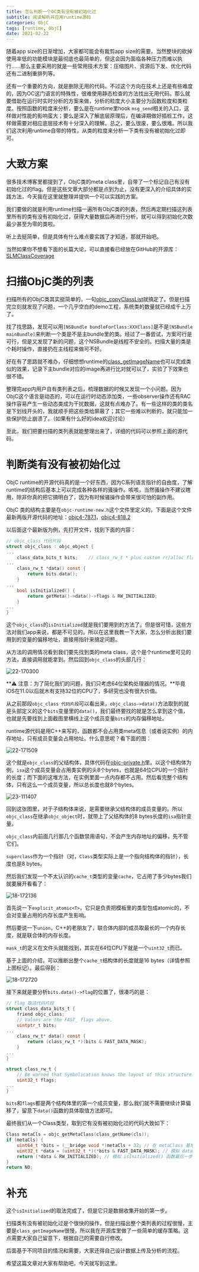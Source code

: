 ```yaml
---
title: 怎么判断一个OC类有没有被初始化过
subtitle: 阅读解析并应用runtime源码
categories: ObjC
tags: [runtime, ObjC]
date: 2021-02-22
---
```


随着app size的日渐增加，大家都可能会有裁剪app size的需要。当然整块的砍掉使用率低的功能模块是最彻底也最简单的，但这会因为面临各种压力而难以执行……那么主要采用的就是一些常用技术方案：压缩图片、资源后下发、优化代码还有二进制重排列等。

还有一个重要的方向，就是删除无用的代码。不过这个方向在技术上还是有些难度的，因为OC这门语言的特殊性，很难使用静态检查的方法找出无用代码。那么就要借助在运行时实时分析的方案来做，分析的粒度大小主要分为函数粒度和类粒度。按照函数的粒度来分析，要么是在runtime里hook `msg_send`相关的入口，这样做对性能的影响蛮大；要么是深入了解底层原理后，在编译期做好插桩工作，这样做需要对相应底层技术有十分深入的理解。总之，要么很废，要么很难。所以我们这次利用runtime自带的特性，从类的粒度来分析一下类有没有被初始化过即可。

<!--more-->

# 大致方案

很多技术博客里都提到了，ObjC类的meta class里，自带了一个标记自己有没有初始化过的flag。但是这些文章大部分都是点到为止，没有更深入的介绍具体的实践方法，今天我在这里就整理并提供一个可以实践的方案。

我们要做的就是利用runtime扫描一遍所有ObjC类的列表，然后再定期扫描这列表里所有的类有没有初始化过，获得大量数据后再进行分析，就可以得到初始化次数最少甚至为零的类啦。

听上去挺简单，但是具体有什么难点要实践了才知道，那就开始吧。

当然如果你不想看下面的长篇大论，可以直接看已经放在GitHub的开源库：[SLMClassCoverage](https://github.com/HarrisonXi/SLMClassCoverage)

# 扫描ObjC类的列表

扫描所有的ObjC类其实挺简单的，一句[objc_copyClassList](https://developer.apple.com/documentation/objectivec/1418762-objc_copyclasslist?language=objc)就搞定了。但是扫描完立刻就发现了问题，一个几乎空白的demo工程，系统类的数量就已经成千上万了。

找了找思路，发现可以用`[NSBundle bundleForClass:XXXClass]`是不是`[NSBundle mainBundle]`来判断一个类是不是主bundle里的类。经过了一番尝试，方案可行是可行，但是又发现了新的问题，这个NSBundle是线程不安全的。扫描大量的类是个耗时操作，直接扔在主线程来做可不好。

好在有了思路就不难办，仔细想想runtime的[class_getImageName](https://developer.apple.com/documentation/objectivec/1418539-class_getimagename?language=objc)也可以完成类似的效果，记录下主bundle对应的image再进行比对就可以了，实验了下效果也很不错。

整理完app内用户自有类列表之后，梳理数据的时候又发现一个小问题。因为ObjC这个语言是动态的，可以在运行时动态添加类，一些observer操作还有RAC操作容易产生一些动态类成为干扰数据，这就有点难办了。有一些这样的类的类名是下划线开头的，我就顺手把这些类给屏蔽了；其它一些难以判断的，就只能加一些保护防止崩溃了。（如果有什么好的idea欢迎讨论）

至此，我们把要扫描的类列表就能整理出来了，详细的代码可以参照上面的源代码。

# 判断类有没有被初始化过

ObjC runtime的开源代码真的是一个好东西，因为C系列语言指针的自由度，了解runtime的结构后基本上可以完成各种各样的骚操作。咳咳，当然骚操作不建议瞎用，除非你真的把它搞明白了，因为有时候骚操作会带来很可怕的副作用。

ObjC 类的结构主要是在`objc-runtime-new.h`这个文件里定义的，下面是这个文件最新两版开源代码的地址：[objc4-787.1](https://opensource.apple.com/source/objc4/objc4-787.1/runtime/objc-runtime-new.h.auto.html)，[objc4-818.2](https://opensource.apple.com/source/objc4/objc4-818.2/runtime/objc-runtime-new.h.auto.html)

以后面这个最新版为例，先打开文件，找到下面的内容：

```c
// objc_class 代码片段
struct objc_class : objc_object {
...
    class_data_bits_t bits;    // class_rw_t * plus custom rr/alloc flags
...
    class_rw_t *data() const {
        return bits.data();
    }
...
    bool isInitialized() {
        return getMeta()->data()->flags & RW_INITIALIZED;
    }
...
}
```

这个`objc_class`的`isInitialized`就是我们要用到的方法了。但是很可惜，这些方法对我们app来说，都是不可见的。所以在这里我教一下大家，怎么分析出我们要用到的变量的偏移地址，直接用指针来搞定问题。

从方法的调用情况看到我们要先找到类的meta class，这个是个runtime里可见的方法，直接调用就能拿到。然后回到`objc_class`的头部几行：

![22-170300](/2021/02/22-170300.png)

**⚠️ 注意：为了简化我们的问题，我们只考虑64位架构处理器的情况。**毕竟iOS在11.0以后就木有支持32位的CPU了，多研究也没有很大价值。

从之前那段`objc_class 代码片段`可以看出来，`objc_class->data()`方法取到的就是头部定义的这个`bits`变量里的`data()`，我们最终要找的就是怎么拿到这个值，也就是先要找到上面截图里横线上这个成员变量`bits`的内存偏移地址。

runtime源代码是用C++来写的，函数都不会占用类meta信息（或者说实例）的内存地址，只有成员变量会占用地址。什么意思呢？看下面的图：

![22-171509](/2021/02/22-171509.png)

这个就是`objc_class`的父结构体，具体代码在[objc-private.h](https://opensource.apple.com/source/objc4/objc4-818.2/runtime/objc-private.h.auto.html)里。以这个结构体为例，`isa`这个成员变量会占用类实例的头8个bytes，也就是64位CPU的一个指针的长度；而下面的这堆方法，在实例里面一点内存都不占用。然后看完整个结构体，只有这么一个成员变量，所以总长度也就8个bytes。

![23-111407](/2021/02/23-111407.png)

回到这张图里，对于子结构体来说，是需要继承父结构体的成员变量的。所以`objc_class`在继承`objc_object`时，就带上了父结构体的8 bytes长度的`isa`指针变量。

`objc_class`内前面几行那几个函数禁用语句，不会产生内存地址的偏移，先不管它们。

`superclass`作为一个指针（对，`Class`类型实际上是一个指向结构体的指针），长度也是8 bytes。

然后我们发现一个不太认识的`cache_t`类型的变量`cache`，它占用了多少bytes我们就要展开看看了：

![18-172136](/2021/02/18-172136.png)

首先说一下`explicit_atomic<T>`，它只是负责把模板里的类型包成atomic的，不会对变量占用的内存长度产生影响。

然后要说一下`union`，C++的老朋友了，联合体内部的成员取最长的一个内存长度，就是联合体的内存长度。

`mask_t`的定义在文件头就能找到，其实在64位CPU下就是一个`uint32_t`而已。

基于上面的介绍，可以推断出整个`cache_t`结构体的长度就是16 bytes（详情参照上图标记）。最后得到：

![18-172720](/2021/02/18-172720.png)

接下来就是要分析`bits.data()->flag`的位置了，很凑巧的是：

```c
// flag 取法代码片段
struct class_data_bits_t {
    friend objc_class;
    // Values are the FAST_ flags above.
    uintptr_t bits;
...
    class_rw_t* data() const {
        return (class_rw_t *)(bits & FAST_DATA_MASK);
    }
...
}

struct class_rw_t {
    // Be warned that Symbolication knows the layout of this structure.
    uint32_t flags;
...
}
```

`bits`和`flags`都是两个结构体里的第一个成员变量，那么我们就不需要继续计算偏移了，留意下`data()`函数的具体取值方法即可。

最终我们从一个Class类型，取到它有没有被初始化过的代码大致如下：

```c
Class metaCls = objc_getMetaClass(class_getName(cls));
if (metaCls) {
    uint64_t *bits = (__bridge void *)metaCls + 32; // 在 metaClass 基地址上加上 32 bits 的偏移
    uint32_t *data = (uint32_t *)(*bits & FAST_DATA_MASK); // 模拟 data() 函数取值
    return (*data & RW_INITIALIZED); // 模拟 isInitialized() 函数最后一步与操作
}
return NO;
```

# 补充

这个`isInitialized`的取法完成了，但是它只是数据收集开始的第一步。

扫描类有没有被初始化过是个很快的操作，但是扫描出整个类列表的过程很慢，主要是`class_getImageName`很慢，所以我在开源库里做了一些简单的缓存策略。这点需要大家自己留意下，根据自己的需要自行修改。

后面基于不同项目的情况和需要，大家还得自己设计数据上传及分析的流程。

希望这篇文章对大家有帮助吧，今天就写到这里。
